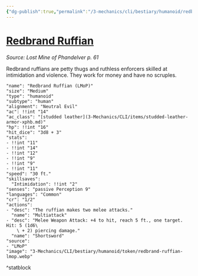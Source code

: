 ```yaml
---
{"dg-publish":true,"permalink":"/3-mechanics/cli/bestiary/humanoid/redbrand-ruffian-lmop/","tags":["ttrpg-cli/compendium/src/5e/lmop","ttrpg-cli/monster/cr/1-2","ttrpg-cli/monster/size/medium","ttrpg-cli/monster/type/humanoid/human"],"noteIcon":""}
---
```


# [Redbrand Ruffian](3-Mechanics\CLI\bestiary\humanoid/redbrand-ruffian-lmop.md)
*Source: Lost Mine of Phandelver p. 61*  

Redbrand ruffians are petty thugs and ruthless enforcers skilled at intimidation and violence. They work for money and have no scruples.

```statblock
"name": "Redbrand Ruffian (LMoP)"
"size": "Medium"
"type": "humanoid"
"subtype": "human"
"alignment": "Neutral Evil"
"ac": !!int "14"
"ac_class": "[studded leather](3-Mechanics/CLI/items/studded-leather-armor-xphb.md)"
"hp": !!int "16"
"hit_dice": "3d8 + 3"
"stats":
- !!int "11"
- !!int "14"
- !!int "12"
- !!int "9"
- !!int "9"
- !!int "11"
"speed": "30 ft."
"skillsaves":
  "Intimidation": !!int "2"
"senses": "passive Perception 9"
"languages": "Common"
"cr": "1/2"
"actions":
- "desc": "The ruffian makes two melee attacks."
  "name": "Multiattack"
- "desc": "Melee Weapon Attack: +4 to hit, reach 5 ft., one target. Hit: 5 (1d6\
    \ + 2) piercing damage."
  "name": "Shortsword"
"source":
- "LMoP"
"image": "3-Mechanics/CLI/bestiary/humanoid/token/redbrand-ruffian-lmop.webp"
```
^statblock